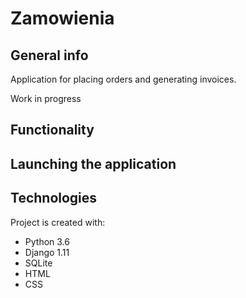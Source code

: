 # Zamowienia

## General info
Application for placing orders and generating invoices.

Work in progress

## Functionality

## Launching the application

## Technologies
Project is created with:
* Python 3.6
* Django 1.11
* SQLite
* HTML
* CSS

